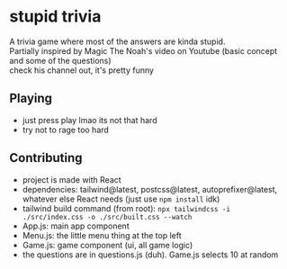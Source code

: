 # stupid trivia
A trivia game where most of the answers are kinda stupid. <br>
Partially inspired by Magic The Noah's video on Youtube (basic concept and some of the questions) <br>
check his channel out, it's pretty funny


## Playing
- just press play lmao its not that hard
- try not to rage too hard

## Contributing
- project is made with React
- dependencies: tailwind@latest, postcss@latest, autoprefixer@latest, whatever else React needs (just use `npm install` idk)
- tailwind build command (from root): `npx tailwindcss -i ./src/index.css -o ./src/built.css --watch`
- App.js: main app component
- Menu.js: the little menu thing at the top left
- Game.js: game component (ui, all game logic)
- the questions are in questions.js (duh). Game.js selects 10 at random